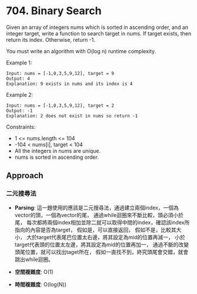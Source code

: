# 704. Binary Search

Given an array of integers nums which is sorted in ascending order, and an integer target, write a function to search target in nums. If target exists, then return its index. Otherwise, return -1.

You must write an algorithm with O(log n) runtime complexity.

 

Example 1:
```
Input: nums = [-1,0,3,5,9,12], target = 9
Output: 4
Explanation: 9 exists in nums and its index is 4
```

Example 2:
```
Input: nums = [-1,0,3,5,9,12], target = 2
Output: -1
Explanation: 2 does not exist in nums so return -1
 ```

Constraints:

- 1 <= nums.length <= 104
- -104 < nums[i], target < 104
- All the integers in nums are unique.
- nums is sorted in ascending order.

## Approach
### 二元搜尋法
- **Parsing**: 
  這一題使用的應該是二元搜尋法，通過建立兩個index，一個為vector的頭，一個為vector的尾，
  通過while迴圈來不斷比較，頭必須小於尾，
  每次都將兩個index相加並除二就可以取得中間的index，確認該index所指向的內容是否為target，
  假如是，可以直接返回，
  假如不是，比較其大小，
  大於target代表尾巴位置太右邊，將其設定為mid的位置再減一，
  小於target代表頭的位置太左邊，將其設定為mid的位置再加一，
  通過不斷的改變頭尾位置，就可以找出taget所在，
  假如一直找不到，終究頭尾會交錯，就會跳出while迴圈。

- **空間複雜度**: O(1)
- **時間複雜度**: O(log(N))